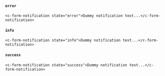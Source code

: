 #### `error`
```
<c-form-notification state="error">Dummy notification text...</c-form-notification>
```

#### `info`
```
<c-form-notification state="info">Dummy notification text...</c-form-notification>
```


#### `success`
```
<c-form-notification state="success">Dummy notification text...</c-form-notification>
```
